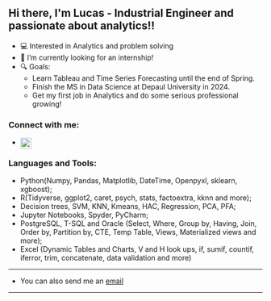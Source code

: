 ## Hi there, I'm Lucas - Industrial Engineer and passionate about analytics!!

- 💻 Interested in Analytics and problem solving
- 🌱 I’m currently looking for an internship!
- 🔍 Goals:
  - Learn Tableau and Time Series Forecasting until the end of Spring.
  - Finish the MS in Data Science at Depaul University in 2024.
  - Get my first job in Analytics and do some serious professional growing!


### Connect with me:

- [<img align="left" alt="lucasfoep | LinkedIn" width="22px" src="https://cdn.jsdelivr.net/npm/simple-icons@v3/icons/linkedin.svg" />][linkedin]

### Languages and Tools:

- Python(Numpy, Pandas, Matplotlib, DateTime, Openpyxl, sklearn, xgboost);
- R(Tidyverse, ggplot2, caret, psych, stats, factoextra, kknn and more);
- Decision trees, SVM, KNN, Kmeans, HAC, Regression, PCA, PFA;
- Jupyter Notebooks, Spyder, PyCharm;
- PostgreSQL, T-SQL and Oracle (Select, Where, Group by, Having, Join, Order by, Partition by, CTE, Temp Table, Views, Materialized views and more);
- Excel (Dynamic Tables and Charts, V and H look ups, if, sumif, countif, iferror, trim, concatenate, data validation and more)

---

- You can also send me an [email](mailto:lucasfoep@gmail.com)

---

[linkedin]: https://www.linkedin.com/in/lucas-de-oliveira-8a76b058/
